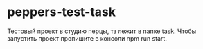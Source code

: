 # peppers-test-task
Тестовый проект в студию перцы, тз лежит в папке task.
Чтобы запустить проект пропишите в консоли npm run start.
